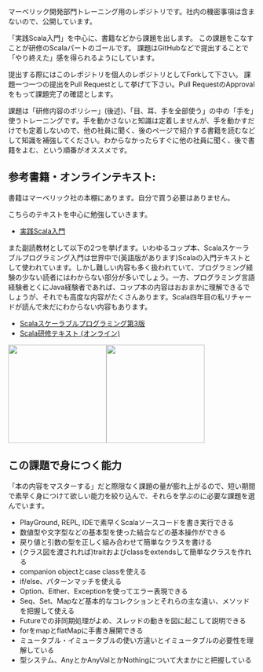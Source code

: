 マーベリック開発部門トレーニング用のレポジトリです。社内の機密事項は含まないので、公開しています。

「実践Scala入門」を中心に、書籍などから課題を出します。 この課題をこなすことが研修のScalaパートのゴールです。
課題はGitHubなどで提出することで「やり終えた」感を得られるようにしています。

提出する際にはこのレポジトリを個人のレポジトリとしてForkして下さい。
課題一つ一つの提出をPull Requestとして挙げて下さい。Pull RequestのApprovalをもって課題完了の確認とします。

課題は「研修内容のポリシー」(後述)、「目、耳、手を全部使う」の中の「手を」使うトレーニングです。手を動かさないと知識は定着しませんが、手を動かすだけでも定着しないので、他の社員に聞く、後のページで紹介する書籍を読むなどして知識を補強してください。わからなかったらすぐに他の社員に聞く、後で書籍をよむ、という順番がオススメです。

## 参考書籍・オンラインテキスト:

書籍はマーベリック社の本棚にあります。自分で買う必要はありません。

こちらのテキストを中心に勉強していきます。
- [実践Scala入門](https://www.amazon.co.jp/%E5%AE%9F%E8%B7%B5Scala%E5%85%A5%E9%96%80-%E7%80%AC%E8%89%AF-%E5%92%8C%E5%BC%98-ebook/dp/B07JP9STPW/ref=sr_1_2?__mk_ja_JP=%E3%82%AB%E3%82%BF%E3%82%AB%E3%83%8A&keywords=scala&qid=1581858808&s=digital-text&sr=1-2)

また副読教材として以下の2つを挙げます。いわゆるコップ本、Scalaスケーラブルプログラミング入門は世界中で(英語版があります)Scalaの入門テキストとして使われています。しかし難しい内容も多く扱われていて、プログラミング経験の少ない読者にはわからない部分が多いでしょう。一方、プログラミング言語経験者とくにJava経験者であれば、コップ本の内容はおおまかに理解できるでしょうが、それでも高度な内容がたくさんあります。Scala四年目の私リチャードが読んで未だにわからない内容もあります。
- [Scalaスケーラブルプログラミング第3版](https://www.amazon.co.jp/Scala%E3%82%B9%E3%82%B1%E3%83%BC%E3%83%A9%E3%83%96%E3%83%AB%E3%83%97%E3%83%AD%E3%82%B0%E3%83%A9%E3%83%9F%E3%83%B3%E3%82%B0%E7%AC%AC3%E7%89%88-Martin-Odersky-ebook/dp/B01LYPRFI7/ref=sr_1_3?__mk_ja_JP=%E3%82%AB%E3%82%BF%E3%82%AB%E3%83%8A&keywords=scala&qid=1581858808&s=digital-text&sr=1-3)
- [Scala研修テキスト (オンライン)](https://scala-text.github.io/scala_text/)

<img width=200 src="https://user-images.githubusercontent.com/7414320/76287981-06d8e080-62e9-11ea-8ae1-f8538c43e5c9.png"><img width=200 src="https://user-images.githubusercontent.com/7414320/76287992-0c362b00-62e9-11ea-8f91-0cbf0cf124d5.png"></td>


## この課題で身につく能力

「本の内容をマスターする」だと際限なく課題の量が膨れ上がるので、短い期間で素早く身につけて欲しい能力を絞り込んで、それらを学ぶのに必要な課題を選んでいます。

- PlayGround, REPL, IDEで素早くScalaソースコードを書き実行できる
- 数値型や文字型などの基本型を使った結合などの基本操作ができる
- 戻り値と引数の型を正しく組み合わせて簡単なクラスを書ける
- (クラス図を渡されれば)traitおよびclassをextendsして簡単なクラスを作れる
- companion objectとcase classを使える
- if/else、パターンマッチを使える
- Option、Either、Exceptionを使ってエラー表現できる
- Seq、Set、Mapなど基本的なコレクションとそれらの主な違い、メソッドを把握して使える
- Futureでの非同期処理がよめ、スレッドの動きを図に起こして説明できる
- forをmapとflatMapに手書き展開できる
- ミュータブル・イミュータブルの使い方違いとイミュータブルの必要性を理解している
- 型システム、AnyとかAnyValとかNothingについて大まかにと把握している
